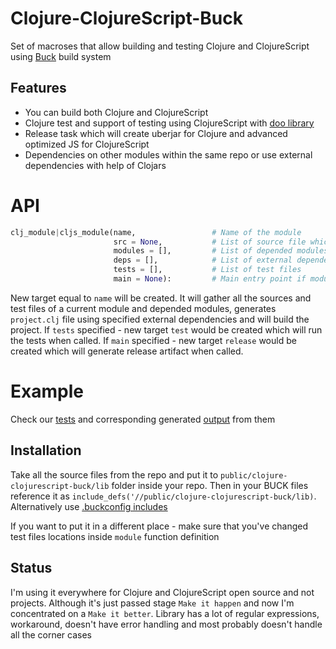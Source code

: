 # Clojure-ClojureScript-Buck

Set of macroses that allow building and testing Clojure and ClojureScript using [Buck](https://buckbuild.com) build system

## Features

- You can build both Clojure and ClojureScript
- Clojure test and support of testing using ClojureScript with [doo library](https://github.com/bensu/doo)
- Release task which will create uberjar for Clojure and advanced optimized JS for ClojureScript
- Dependencies on other modules within the same repo or use external dependencies with help of Clojars

# API

``` python
clj_module|cljs_module(name,                 # Name of the module
                       src = None,           # List of source file which belongs to the module
                       modules = [],         # List of depended modules
                       deps = [],            # List of external dependencies e.g. clojars links
                       tests = [],           # List of test files
                       main = None):         # Main entry point if module is meant to be used as an app
```
New target equal to `name` will be created. It will gather all the sources and test files of a current module and depended modules, generates `project.clj` file using specified external dependencies and will build the project.
If `tests` specified - new target `test` would be created which will run the tests when called.
If `main` specified - new target `release` would be created which will generate release artifact when called.

# Example

Check our [tests](tests/BUCK) and corresponding generated [output](tests/output/tests.md) from them

## Installation

Take all the source files from the repo and put it to `public/clojure-clojurescript-buck/lib` folder inside your repo. Then in your BUCK files reference it as `include_defs('//public/clojure-clojurescript-buck/lib)`. Alternatively use [.buckconfig includes](https://buckbuild.com/concept/buckconfig.html#buildfile.includes)

If you want to put it in a different place - make sure that you've changed test files locations inside `module` function definition

## Status

I'm using it everywhere for Clojure and ClojureScript open source and not projects. Although it's just passed stage `Make it happen` and now I'm concentrated on a `Make it better`. Library has a lot of regular expressions, workaround, doesn't have error handling and most probably doesn't handle all the corner cases
